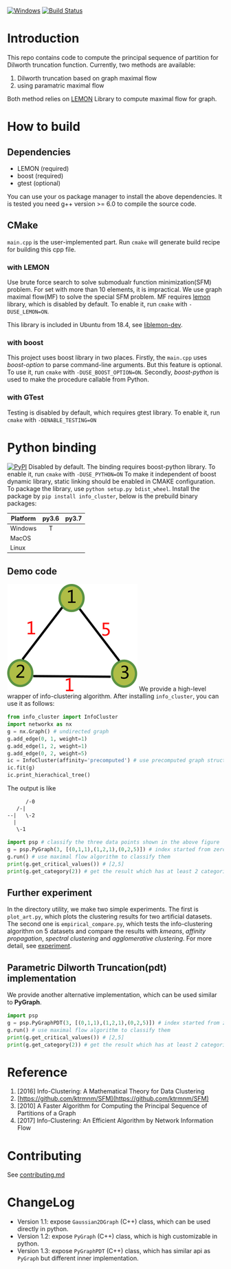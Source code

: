 [![Windows](https://ci.appveyor.com/api/projects/status/github/zhaofeng-shu33/principal_sequence_of_partition?branch=master&svg=true)](https://ci.appveyor.com/project/zhaofeng-shu33/principal-sequence-of-partition)
[![Build Status](https://api.travis-ci.com/zhaofeng-shu33/principal_sequence_of_partition.svg?branch=master)](https://travis-ci.com/zhaofeng-shu33/principal_sequence_of_partition/)
# Introduction
This repo contains code to compute the principal sequence of partition for Dilworth truncation function.
Currently, two methods are available:

1. Dilworth truncation based on graph maximal flow
2. using paramatric maximal flow

Both method relies on [LEMON](https://lemon.cs.elte.hu/trac/lemon) Library to compute maximal flow for graph.

# How to build

## Dependencies

* LEMON (required)
* boost (required)
* gtest (optional)

You can use your os package manager to install the above dependencies.
It is tested you need g++ version >= 6.0 to compile the source code.

## CMake
`main.cpp` is the user-implemented part. Run `cmake` will generate build recipe for building this cpp file.

### with LEMON
Use brute force search to solve submodualr function minimization(SFM) problem. For set with more than 10 elements, it is impractical. We use graph maximal flow(MF) to solve the special SFM problem. MF requires [lemon](https://lemon.cs.elte.hu/trac/lemon) library, which is disabled by default. To enable it, run `cmake` with `-DUSE_LEMON=ON`. 

This library is included in Ubuntu from 18.4, see [liblemon-dev](https://packages.ubuntu.com/bionic/liblemon-dev).

### with boost
This project uses boost library in two places. Firstly, the `main.cpp` uses *boost-option* to parse command-line arguments. But this feature is optional. To use it, run `cmake` with `-DUSE_BOOST_OPTION=ON`. Secondly, *boost-python* is used to make the procedure callable from Python.

### with GTest
Testing is disabled by default, which requires gtest library. To enable it, run `cmake` with `-DENABLE_TESTING=ON`


# Python binding
[![PyPI](https://img.shields.io/pypi/v/info_cluster.svg)](https://pypi.org/project/info_cluster)
Disabled by default. The binding requires boost-python library. To enable it, run `cmake` with `-DUSE_PYTHON=ON`
To make it independent of boost dynamic library, static linking should be enabled in CMAKE configuration.
To package the library, use `python setup.py bdist_wheel`.
Install the package by `pip install info_cluster`, below is the prebuild
binary packages:

| Platform | py3.6 | py3.7 |
| -------- | :---: | :---: |
| Windows  |   T   |       |
| MacOS    |       |       |
| Linux    |       |       |

## Demo code
![](example.png)
We provide a high-level wrapper of info-clustering algorithm. 
After installing `info_cluster`, you can use it as follows:
```Python
from info_cluster import InfoCluster
import networkx as nx
g = nx.Graph() # undirected graph
g.add_edge(0, 1, weight=1)
g.add_edge(1, 2, weight=1)
g.add_edge(0, 2, weight=5)
ic = InfoCluster(affinity='precomputed') # use precomputed graph structure
ic.fit(g)
ic.print_hierachical_tree()
```
The output is like
```shell
      /-0
   /-|
--|   \-2
  |
   \-1
```
```Python
import psp # classify the three data points shown in the above figure
g = psp.PyGraph(3, [(0,1,1),(1,2,1),(0,2,5)]) # index started from zero, similarity is 5 for vertex 0 and 2
g.run() # use maximal flow algorithm to classify them
print(g.get_critical_values()) # [2,5]
print(g.get_category(2)) # get the result which has at least 2 categories, which is [1,0,1]
```    
## Further experiment
In the directory utility, we make two simple experiments. The first is `plot_art.py`, 
which plots the clustering results for two artificial datasets.
The second one is `empirical_compare.py`, which tests the info-clustering algorithm on 5 datasets
and compare the results with *kmeans*, *affinity propagation*, *spectral clustering* and *agglomerative clustering*.
For more detail, see [experiment](utility/README.md).

## Parametric Dilworth Truncation(pdt) implementation
We provide another alternative implementation, which can be used similar to **PyGraph**.
```Python
import psp
g = psp.PyGraphPDT(3, [(0,1,1),(1,2,1),(0,2,5)]) # index started from zero, similarity is 5 for vertex 0 and 2
g.run() # use maximal flow algorithm to classify them
print(g.get_critical_values()) # [2,5]
print(g.get_category(2)) # get the result which has at least 2 categories, which is [0,1,0]
```  

# Reference
1. [2016] Info-Clustering: A Mathematical Theory for Data Clustering
1. [https://github.com/ktrmnm/SFM](https://github.com/ktrmnm/SFM)
1. [2010] A Faster Algorithm for Computing the Principal Sequence of Partitions of a Graph
1. [2017] Info-Clustering: An Efficient Algorithm by Network Information Flow

# Contributing
See [contributing.md](./contributing.md)

# ChangeLog
* Version 1.1: expose `Gaussian2DGraph` (C++) class, which can be used directly in python.
* Version 1.2: expose `PyGraph` (C++) class, which is high customizable in python.
* Version 1.3: expose `PyGraphPDT` (C++) class, which has similar api as `PyGraph` but different inner implementation.